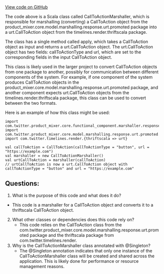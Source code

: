 [View code on GitHub](https://github.com/misbahsy/the-algorithm/product-mixer/core/src/main/scala/com/twitter/product_mixer/core/functional_component/marshaller/response/urt/promoted/CallToActionMarshaller.scala)

The code above is a Scala class called CallToActionMarshaller, which is responsible for marshalling (converting) a CallToAction object from the product_mixer.core.model.marshalling.response.urt.promoted package into a urt.CallToAction object from the timelines.render.thriftscala package. 

The class has a single method called apply, which takes a CallToAction object as input and returns a urt.CallToAction object. The urt.CallToAction object has two fields: callToActionType and url, which are set to the corresponding fields in the input CallToAction object.

This class is likely used in the larger project to convert CallToAction objects from one package to another, possibly for communication between different components of the system. For example, if one component of the system produces CallToAction objects in the product_mixer.core.model.marshalling.response.urt.promoted package, and another component expects urt.CallToAction objects from the timelines.render.thriftscala package, this class can be used to convert between the two formats.

Here is an example of how this class might be used:

```
import com.twitter.product_mixer.core.functional_component.marshaller.response.urt.promoted.CallToActionMarshaller
import com.twitter.product_mixer.core.model.marshalling.response.urt.promoted.CallToAction
import com.twitter.timelines.render.{thriftscala => urt}

val callToAction = CallToAction(callToActionType = "button", url = "https://example.com")
val marshaller = new CallToActionMarshaller()
val urtCallToAction = marshaller(callToAction)
// urtCallToAction is now a urt.CallToAction object with callToActionType = "button" and url = "https://example.com"
```
## Questions: 
 1. What is the purpose of this code and what does it do?
   - This code is a marshaller for a CallToAction object and converts it to a thriftscala CallToAction object.
2. What other classes or dependencies does this code rely on?
   - This code relies on the CallToAction class from the com.twitter.product_mixer.core.model.marshalling.response.urt.promoted package and the thriftscala package from com.twitter.timelines.render.
3. Why is the CallToActionMarshaller class annotated with @Singleton?
   - The @Singleton annotation indicates that only one instance of the CallToActionMarshaller class will be created and shared across the application. This is likely done for performance or resource management reasons.